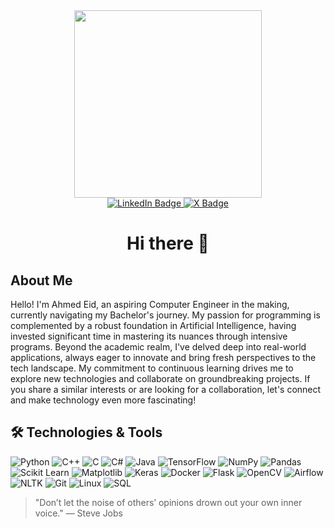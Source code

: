 <div id="header" align="center">
  <img src="https://media.giphy.com/media/2IudUHdI075HL02Pkk/giphy.gif" width="300"/> <!-- Adjusted width to 300 -->
</div>

<div id="badges" align="center">
  <a href="https://www.linkedin.com/in/ahmed-1eid/">
    <img src="https://img.shields.io/badge/LinkedIn-blue?style=for-the-badge&logo=linkedin&logoColor=white" alt="LinkedIn Badge"/>
  </a>
  <a href="https://twitter.com/ahmedeid553">
    <img src="https://img.shields.io/badge/-X-black?style=for-the-badge&logoURL=https://i.imgur.com/e1x7IAf.jpg&logoColor=white" alt="X Badge"/>
  </a>
  
# Hi there 👋

</div>

## About Me

Hello! I'm Ahmed Eid, an aspiring Computer Engineer in the making, currently navigating my Bachelor's journey. My passion for programming is complemented by a robust foundation in Artificial Intelligence, having invested significant time in mastering its nuances through intensive programs. Beyond the academic realm, I've delved deep into real-world applications, always eager to innovate and bring fresh perspectives to the tech landscape. My commitment to continuous learning drives me to explore new technologies and collaborate on groundbreaking projects. If you share a similar interests or are looking for a collaboration, let's connect and make technology even more fascinating!
## 🛠️ Technologies & Tools

![Python](https://img.shields.io/badge/-Python-3776AB?style=for-the-badge&logo=python&logoColor=white)
![C++](https://img.shields.io/badge/-C++-00599C?style=for-the-badge&logo=c%2B%2B&logoColor=white)
![C](https://img.shields.io/badge/-C-A8B9CC?style=for-the-badge&logo=c&logoColor=white)
![C#](https://img.shields.io/badge/-C%23-239120?style=for-the-badge&logo=c-sharp&logoColor=white)
![Java](https://img.shields.io/badge/-Java-007396?style=for-the-badge&logo=java&logoColor=white)
![TensorFlow](https://img.shields.io/badge/-TensorFlow-FF6F00?style=for-the-badge&logo=tensorflow&logoColor=white)
![NumPy](https://img.shields.io/badge/-NumPy-013243?style=for-the-badge&logo=numpy&logoColor=white)
![Pandas](https://img.shields.io/badge/-Pandas-150458?style=for-the-badge&logo=pandas&logoColor=white)
![Scikit Learn](https://img.shields.io/badge/-Scikit%20Learn-F7931E?style=for-the-badge&logo=scikit-learn&logoColor=white)
![Matplotlib](https://img.shields.io/badge/-Matplotlib-1965B0?style=for-the-badge&logo=matplotlib&logoColor=white)
![Keras](https://img.shields.io/badge/-Keras-D00000?style=for-the-badge&logo=keras&logoColor=white)
![Docker](https://img.shields.io/badge/-Docker-2496ED?style=for-the-badge&logo=docker&logoColor=white)
![Flask](https://img.shields.io/badge/-Flask-000000?style=for-the-badge&logo=flask&logoColor=white)
![OpenCV](https://img.shields.io/badge/-OpenCV-5C3EE8?style=for-the-badge&logo=opencv&logoColor=white)
![Airflow](https://img.shields.io/badge/-Airflow-017CEE?style=for-the-badge&logo=apache-airflow&logoColor=white)
![NLTK](https://img.shields.io/badge/-NLTK-01B168?style=for-the-badge&logo=nltk&logoColor=white)
![Git](https://img.shields.io/badge/-Git-F05032?style=for-the-badge&logo=git&logoColor=white)
![Linux](https://img.shields.io/badge/-Linux-FCC624?style=for-the-badge&logo=linux&logoColor=black)
![SQL](https://img.shields.io/badge/-SQL-4479A1?style=for-the-badge&logo=postgresql&logoColor=white)



>"Don’t let the noise of others’ opinions drown out your own inner voice." — Steve Jobs
